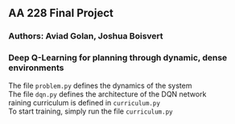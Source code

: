 ## AA 228 Final Project
### Authors: Aviad Golan, Joshua Boisvert
### Deep Q-Learning for planning through dynamic, dense environments

The file `problem.py` defines the dynamics of the system  
The file `dqn.py` defines the architecture of the DQN network  
raining curriculum is defined in `curriculum.py`  
To start training, simply run the file `curriculum.py`
